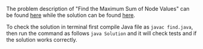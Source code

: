 The problem description of "Find the Maximum Sum of Node Values" can be found [here](https://leetcode.com/problems/find-the-maximum-sum-of-node-values/) while the solution can be found [here](https://github.com/aurimas13/Solutions-To-Problems/blob/main/LeetCode/Java%20Solutions/Find%20the%20Maximum%20Sum%20of%20Node%20Values/find.java).

To check the solution in terminal first compile Java file as `javac find.java`, then run the command as follows `java Solution` and it will check tests and if the solution works correctly.

